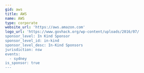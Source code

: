 ```yaml
---
gid: aws
title: AWS
name: AWS
type: corporate
website_url: 'https://aws.amazon.com'
logo_url: 'https://www.govhack.org/wp-content/uploads/2016/07/
sponsor_level: In Kind Sponsor
sponsor_level_id: in-kind
sponsor_level_desc: In-Kind Sponsors
jurisdiction: nsw
events:
  - sydney
is_sponsor: true
---
```

